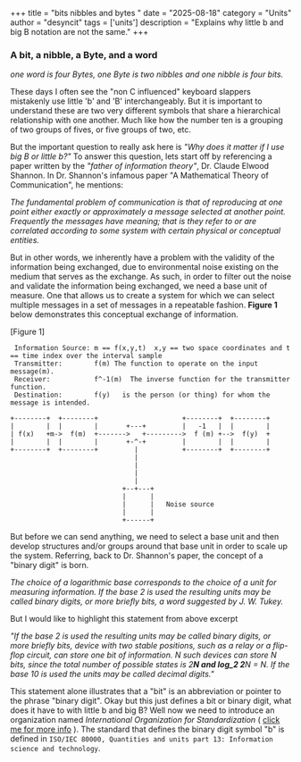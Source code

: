 +++
title = "bits nibbles and bytes "
date = "2025-08-18"
category = "Units"
author = "desyncit"
tags = ['units']
description = "Explains why little b and big B notation are not the same."
+++

### A bit, a nibble, a Byte, and a word

[iso-org]: https://www.iso.org/about

_one word is four Bytes, one Byte is two nibbles and one nibble is four bits._

These days I often see the "non C influenced" keyboard slappers mistakenly use little 'b' and 'B' interchangeably. But it is important to understand these are two very different symbols that share a hierarchical relationship with one another. Much like how the number ten is a grouping of two groups of fives, or five groups of two, etc.

But the important question to really ask here is _"Why does it matter if I use big B or little b?"_ To answer this question, lets start off by referencing a paper written by the _"father of information theory"_, Dr. Claude Elwood Shannon. In Dr. Shannon's infamous paper "A Mathematical Theory of Communication", he mentions:

_The fundamental problem of communication is that of reproducing at one point either exactly or approximately a message selected at another point. Frequently the messages have meaning; that is they refer to or are correlated according to some system with certain physical or conceptual entities._

But in other words, we inherently have a problem with the validity of the information being exchanged, due to environmental noise existing on the medium that serves as the exchange. As such, in order to filter out the noise and validate the information being exchanged, we need a base unit of measure. One that allows us to create a system for which we can select multiple messages in a set of messages in a repeatable fashion. __Figure 1__ below demonstrates this conceptual exchange of information.

[Figure 1]
~~~
 Information Source: m == f(x,y,t)  x,y == two space coordinates and t == time index over the interval sample
 Transmitter:        f(m) The function to operate on the input message(m).                                                      
 Receiver:           f^-1(m)  The inverse function for the transmitter function.        
 Destination:        f(y)   is the person (or thing) for whom the message is intended.

+--------+  +--------+                     +--------+  +--------+   
|        |  |        |       +---+         |   -1   |  |        |   
| f(x)   +m->  f(m)  +------->   +--------->  f (m) +-->  f(y)  +   
|        |  |        |       +-^-+         |        |  |        |   
+--------+  +--------+         |           +--------+  +--------+   
                               |                                    
                               |                                    
                               |
                               |                                
                            +--+---+                                
                            |      |
                            |      |   Noise source
                            |      |
                            +------+                                
~~~ 

But before we can send anything, we need to select a base unit and then develop structures and/or groups around that base unit in order to scale up the system. Referring, back to Dr. Shannon's paper, the concept of a "binary digit" is born.

_The choice of a logarithmic base corresponds to the choice of a unit for measuring information. If the base 2 is used the resulting units may be called binary digits, or more briefly bits, a word suggested by J. W. Tukey._

But I would like to highlight this statement from above excerpt 

_"If the base 2 is used the resulting units may be called binary digits, or more briefly bits, device with two stable positions, such as a relay or a flip-flop circuit, can store one bit of
information. N such devices can store N bits, since the total number of possible states is 2**N and log_2 2**N = N. If the base 10 is used the units may be called decimal digits."_

This statement alone illustrates that a "bit" is an abbreviation or pointer to the phrase "binary digit". Okay but this just defines a bit or binary digit, what does it have to with little b and big B? Well now we need to introduce an organization named _International Organization for Standardization_ ( [click me for more info][iso-org] ). The standard that defines the binary digit symbol "b" is defined in `ISO/IEC 80000, Quantities and units part 13: Information science and technology`.
